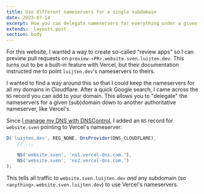 ```yaml
---
title: Use different nameservers for a single subdomain
date: 2023-07-14
excerpt: How you can delegate nameservers for everything under a given subdomain.
extends: _layouts.post
section: body
---
```


For this website, I wanted a way to create so-called "review apps" so I can preview pull requests on 
`preview-<PR>.website.sven.luijten.dev`. This turns out to be a built-in feature with Vercel, but their documentation 
instructed me to point `luijten.dev`'s nameservers to theirs.

I wanted to find a way around this so that I could keep the nameservers for all my domains in Cloudflare. After a quick
Google search, I came across the `NS` record you can add to your domain. This allows you to "delegate" the nameservers 
for a given (sub)domain down to another authoritative nameserver, like Vercel's.

Since [I manage my DNS with DNSControl](./manage-your-dns-from-github-with-dnscontrol.md), I added an `NS` record for
`website.sven` pointing to Vercel's nameserver:

```js
D('luijten.dev', REG_NONE, DnsProvider(DNS_CLOUDFLARE),
    // ...

    NS('website.sven', 'ns1.vercel-dns.com.'),
    NS('website.sven', 'ns2.vercel-dns.com.')
);
```

This tells all traffic to `website.sven.luijten.dev` _and_ any subdomain (so `<anything>.website.sven.luijten.dev`) to
use Vercel's nameservers. 
